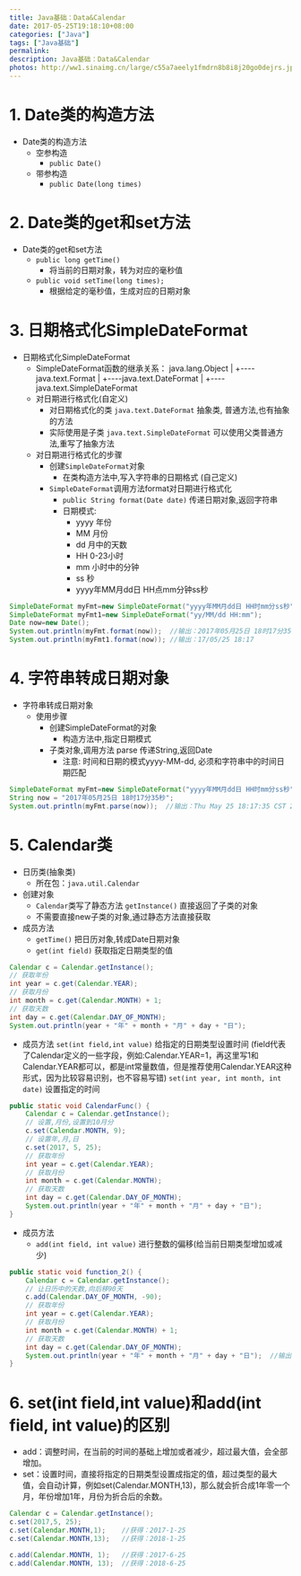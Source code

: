 ```yaml
---
title: Java基础：Data&Calendar
date: 2017-05-25T19:18:10+08:00
categories: ["Java"]
tags: ["Java基础"]
permalink:
description: Java基础：Data&Calendar
photos: http://ww1.sinaimg.cn/large/c55a7aeely1fmdrn8b8i8j20go0dejrs.jpg
---
```


# 1. Date类的构造方法
- Date类的构造方法
	- 空参构造
		- `public Date()`
	- 带参构造
		- `public Date(long times)`
	
# 2. Date类的get和set方法			
- Date类的get和set方法
	- `public long getTime()`	
		- 将当前的日期对象，转为对应的毫秒值
	- `public void setTime(long times);`
		- 根据给定的毫秒值，生成对应的日期对象

<!--more-->
# 3. 日期格式化SimpleDateFormat
- 日期格式化SimpleDateFormat
   - SimpleDateFormat函数的继承关系：
    java.lang.Object
        |
        +----java.text.Format
           |
           +----java.text.DateFormat
                   |
                   +----java.text.SimpleDateFormat
	- 对日期进行格式化(自定义)
		- 对日期格式化的类 `java.text.DateFormat` 抽象类, 普通方法,也有抽象的方法
		- 实际使用是子类 `java.text.SimpleDateFormat` 可以使用父类普通方法,重写了抽象方法
	- 对日期进行格式化的步骤
		- 创建`SimpleDateFormat`对象
			- 在类构造方法中,写入字符串的日期格式 (自己定义)
		- `SimpleDateFormat`调用方法format对日期进行格式化
			- `public String format(Date date)` 传递日期对象,返回字符串
			- 日期模式:
	 		    - yyyy    年份
	 		    - MM      月份
			    - dd      月中的天数
			    - HH       0-23小时
			    - mm      小时中的分钟
	 		    - ss      秒
	 		    - yyyy年MM月dd日 HH点mm分钟ss秒

```Java
SimpleDateFormat myFmt=new SimpleDateFormat("yyyy年MM月dd日 HH时mm分ss秒");
SimpleDateFormat myFmt1=new SimpleDateFormat("yy/MM/dd HH:mm"); 
Date now=new Date();
System.out.println(myFmt.format(now));  //输出：2017年05月25日 18时17分35秒
System.out.println(myFmt1.format(now)); //输出：17/05/25 18:17
```

			
# 4. 字符串转成日期对象
- 字符串转成日期对象
	- 使用步骤
		- 创建SimpleDateFormat的对象
			- 构造方法中,指定日期模式
		- 子类对象,调用方法 parse 传递String,返回Date
			- 注意: 时间和日期的模式yyyy-MM-dd, 必须和字符串中的时间日期匹配

```Java
SimpleDateFormat myFmt=new SimpleDateFormat("yyyy年MM月dd日 HH时mm分ss秒");
String now = "2017年05月25日 18时17分35秒";
System.out.println(myFmt.parse(now));  //输出：Thu May 25 18:17:35 CST 2017
```


# 5. Calendar类
- 日历类(抽象类)
	- 所在包：`java.util.Calendar`
- 创建对象
	- `Calendar`类写了静态方法 `getInstance()` 直接返回了子类的对象
	- 不需要直接new子类的对象,通过静态方法直接获取
- 成员方法
	- `getTime()` 把日历对象,转成Date日期对象
	- `get(int field)` 获取指定日期类型的值

```Java
Calendar c = Calendar.getInstance();
// 获取年份
int year = c.get(Calendar.YEAR);
// 获取月份
int month = c.get(Calendar.MONTH) + 1;
// 获取天数
int day = c.get(Calendar.DAY_OF_MONTH);
System.out.println(year + "年" + month + "月" + day + "日");
```


- 成员方法
	 `set(int field,int value)`  给指定的日期类型设置时间 (field代表了Calendar定义的一些字段，例如:Calendar.YEAR=1，再这里写1和Calendar.YEAR都可以，都是int常量数值，但是推荐使用Calendar.YEAR这种形式，因为比较容易识别，也不容易写错)
     `set(int year, int month, int date)`  设置指定的时间

```Java
public static void CalendarFunc() {
	Calendar c = Calendar.getInstance();
	// 设置,月份,设置到10月分
	c.set(Calendar.MONTH, 9);
	// 设置年,月,日
	c.set(2017, 5, 25);
	// 获取年份
	int year = c.get(Calendar.YEAR);
	// 获取月份
	int month = c.get(Calendar.MONTH);
	// 获取天数
	int day = c.get(Calendar.DAY_OF_MONTH);
	System.out.println(year + "年" + month + "月" + day + "日");
}
```


- 成员方法
	- `add(int field, int value)` 进行整数的偏移(给当前日期类型增加或减少)

```Java
public static void function_2() {
	Calendar c = Calendar.getInstance();
	// 让日历中的天数,向后移90天
	c.add(Calendar.DAY_OF_MONTH, -90);
	// 获取年份
	int year = c.get(Calendar.YEAR);
	// 获取月份
	int month = c.get(Calendar.MONTH) + 1;
	// 获取天数
	int day = c.get(Calendar.DAY_OF_MONTH);
	System.out.println(year + "年" + month + "月" + day + "日");  //输出：2017年3月27日
}
```


# 6. set(int field,int value)和add(int field, int value)的区别
- add：调整时间，在当前的时间的基础上增加或者减少，超过最大值，会全部增加。
- set：设置时间，直接将指定的日期类型设置成指定的值，超过类型的最大值，会自动计算，例如set(Calendar.MONTH,13)，那么就会折合成1年零一个月，年份增加1年，月份为折合后的余数。

```Java
Calendar c = Calendar.getInstance();
c.set(2017,5, 25);
c.set(Calendar.MONTH,1);    //获得：2017-1-25
c.set(Calendar.MONTH,13);   //获得：2018-1-25

c.add(Calendar.MONTH, 1);   //获得：2017-6-25
c.add(Calendar.MONTH, 13);  //获得：2018-6-25
```

